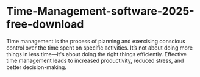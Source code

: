 # Time-Management-software-2025-free-download
Time management is the process of planning and exercising conscious control over the time spent on specific activities. It’s not about doing more things in less time—it's about doing the right things efficiently. Effective time management leads to increased productivity, reduced stress, and better decision-making.
